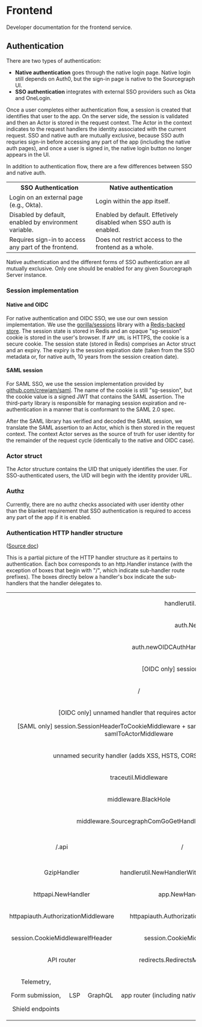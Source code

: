 # Frontend

Developer documentation for the frontend service.

## Authentication

There are two types of authentication:

* **Native authentication** goes through the native login page. Native login still depends on Auth0, but the sign-in page is native to the Sourcegraph UI.
* **SSO authentication** integrates with external SSO providers such as Okta and OneLogin.

Once a user completes either authentication flow, a session is created that identifies that user to the app. On the server side, the session is validated and then an Actor is stored in the request context. The Actor in the context indicates to the request handlers the identity associated with the current request. SSO and native auth are mutually exclusive, because SSO auth requries sign-in before accessing any part of the app (including the native auth pages), and once a user is signed in, the native login button no longer appears in the UI.

In addition to authentication flow, there are a few differences between SSO and native auth.

<table>
<tr>
    <th>SSO Authentication</th><th>Native authentication</th>
</tr>
<tr>
    <td>Login on an external page (e.g., Okta).</td>
    <td>Login within the app itself.</td>
</tr>
<tr>
    <td>Disabled by default, enabled by environment variable.</td>
    <td>Enabled by default. Effetively disabled when SSO auth is enabled.</td>
</tr>
<tr>
    <td>Requires sign-in to access any part of the frontend.</td>
    <td>Does not restrict access to the frontend as a whole.</td>
<td>
</tr>
</table>

Native authentication and the different forms of SSO authentication are all mutually exclusive. Only one should be enabled for any given Sourcegraph Server instance.

### Session implementation

#### Native and OIDC

For native authentication and OIDC SSO, we use our own session implementation. We use the [gorilla/sessions](http://www.gorillatoolkit.org/pkg/sessions) library with a [Redis-backed store](https://github.com/boj/redistore). The session state is stored in Redis and an opaque "sg-session" cookie is stored in the user's browser. If `APP_URL` is HTTPS, the cookie is a secure cookie. The session state (stored in Redis) comprises an Actor struct and an expiry. The expiry is the session expiration date (taken from the SSO metadata or, for native auth, 10 years from the session creation date).

#### SAML session

For SAML SSO, we use the session implementation provided by [github.com/crewjam/saml](https://github.com/crewjam/saml). The name of the cookie is still "sg-session", but the cookie value is a signed JWT that contains the SAML assertion. The third-party library is responsible for managing session expiration and re-authentication in a manner that is conformant to the SAML 2.0 spec.

After the SAML library has verified and decoded the SAML session, we translate the SAML assertion to an Actor, which is then stored in the request context. The context Actor serves as the source of truth for user identity for the remainder of the request cycle (identically to the native and OIDC case).

### Actor struct

The Actor structure contains the UID that uniquely identifies the user. For SSO-authenticated users, the UID will begin with the identity provider URL.


### Authz

Currently, there are no authz checks associated with user identity other than the blanket requirement that SSO authentication is required to access any part of the app if it is enabled.


### Authentication HTTP handler structure

([Source doc](https://docs.google.com/spreadsheets/d/1AdQ2gRz0DDqE4xccLMQYkBQ9r4s8oN4g2b3wPogN9gM))

This is a partial picture of the HTTP handler structure as it pertains to authentication. Each box corresponds to an http.Handler instance (with the exception of boxes that begin with "/", which indicate sub-handler route prefixes). The boxes directly below a handler's box indicate the sub-handlers that the handler delegates to.

<table class="c16">
   <tbody align="center">
      <tr class="c22">
         <td class="c4" colspan="8" rowspan="1">
            <p class="c9"><span class="c0">handlerutil.NewBasicAuthHandler</span></p>
         </td>
      </tr>
      <tr class="c22">
         <td class="c4" colspan="8" rowspan="1">
            <p class="c9"><span class="c0">auth.NewSSOAuthHandler</span></p>
         </td>
      </tr>
      <tr class="c22">
         <td class="c4" colspan="8" rowspan="1">
            <p class="c9"><span class="c0">auth.newOIDCAuthHandler / auth.newSAMLAuthHandler</span></p>
         </td>
      </tr>
      <tr class="c22">
         <td class="c4" colspan="8" rowspan="1">
            <p class="c9"><span class="c0">[OIDC only] session.CookieOrSessionMiddleware</span></p>
         </td>
      </tr>
      <tr class="c22">
         <td class="c23" colspan="6" rowspan="1">
            <p class="c9"><span class="c0">/</span></p>
         </td>
         <td class="c19" colspan="1" rowspan="1">
            <p class="c9"><span class="c0">/.auth/oidc</span></p>
         </td>
         <td class="c15" colspan="1" rowspan="1">
            <p class="c9"><span class="c0">/.auth/saml</span></p>
         </td>
      </tr>
      <tr class="c30">
         <td class="c23" colspan="6" rowspan="1">
            <p class="c9"><span class="c0">[OIDC only] unnamed handler that requires actor session</span></p>
            <p class="c9"><span class="c0">[SAML only] session.SessionHeaderToCookieMiddleware + samlSP.RequireAccount + samlToActorMiddleware</span></p>
         </td>
         <td class="c19" colspan="1" rowspan="1">
            <p class="c9"><span class="c0">auth.newOIDCLoginHandler</span></p>
         </td>
         <td class="c15" colspan="1" rowspan="1">
            <p class="c9"><span class="c0">samlSP.ServeHTTP</span></p>
         </td>
      </tr>
      <tr class="c22">
         <td class="c23" colspan="6" rowspan="1">
            <p class="c9"><span class="c0">unnamed security handler (adds XSS, HSTS, CORS headers)</span></p>
         </td>
         <td class="c19" colspan="1" rowspan="1">
            <p class="c8"><span class="c0"></span></p>
         </td>
         <td class="c15" colspan="1" rowspan="1">
            <p class="c8"><span class="c0"></span></p>
         </td>
      </tr>
      <tr class="c22">
         <td class="c23" colspan="6" rowspan="1">
            <p class="c9"><span class="c0">traceutil.Middleware</span></p>
         </td>
         <td class="c19" colspan="1" rowspan="1">
            <p class="c8"><span class="c0"></span></p>
         </td>
         <td class="c15" colspan="1" rowspan="1">
            <p class="c8"><span class="c0"></span></p>
         </td>
      </tr>
      <tr class="c22">
         <td class="c23" colspan="6" rowspan="1">
            <p class="c9"><span class="c0">middleware.BlackHole</span></p>
         </td>
         <td class="c19" colspan="1" rowspan="1">
            <p class="c8"><span class="c0"></span></p>
         </td>
         <td class="c15" colspan="1" rowspan="1">
            <p class="c8"><span class="c0"></span></p>
         </td>
      </tr>
      <tr class="c22">
         <td class="c23" colspan="6" rowspan="1">
            <p class="c9"><span class="c0">middleware.SourcegraphComGoGetHandler</span></p>
         </td>
         <td class="c19" colspan="1" rowspan="1">
            <p class="c8"><span class="c0"></span></p>
         </td>
         <td class="c15" colspan="1" rowspan="1">
            <p class="c8"><span class="c0"></span></p>
         </td>
      </tr>
      <tr class="c22">
         <td class="c21" colspan="3" rowspan="1">
            <p class="c9"><span class="c0">/.api</span></p>
         </td>
         <td class="c20" colspan="2" rowspan="1">
            <p class="c9"><span class="c0">/</span></p>
         </td>
         <td class="c13" colspan="1" rowspan="1">
            <p class="c9"><span class="c0">/.bi-logger</span></p>
         </td>
         <td class="c19" colspan="1" rowspan="1">
            <p class="c8"><span class="c0"></span></p>
         </td>
         <td class="c15" colspan="1" rowspan="1">
            <p class="c8"><span class="c0"></span></p>
         </td>
      </tr>
      <tr class="c22">
         <td class="c21" colspan="3" rowspan="1">
            <p class="c9"><span class="c0">GzipHandler</span></p>
         </td>
         <td class="c20" colspan="2" rowspan="1">
            <p class="c9"><span class="c0">handlerutil.NewHandlerWithCSRFProtection</span></p>
         </td>
         <td class="c13" colspan="1" rowspan="1">
            <p class="c9 c32"><span class="c0"></span></p>
         </td>
         <td class="c19" colspan="1" rowspan="1">
            <p class="c8"><span class="c0"></span></p>
         </td>
         <td class="c15" colspan="1" rowspan="1">
            <p class="c8"><span class="c0"></span></p>
         </td>
      </tr>
      <tr class="c22">
         <td class="c21" colspan="3" rowspan="1">
            <p class="c9"><span class="c0">httpapi.NewHandler</span></p>
         </td>
         <td class="c20" colspan="2" rowspan="1">
            <p class="c9"><span class="c0">app.NewHandler</span></p>
         </td>
         <td class="c13" colspan="1" rowspan="1">
            <p class="c8"><span class="c0"></span></p>
         </td>
         <td class="c19" colspan="1" rowspan="1">
            <p class="c8"><span class="c0"></span></p>
         </td>
         <td class="c15" colspan="1" rowspan="1">
            <p class="c8"><span class="c0"></span></p>
         </td>
      </tr>
      <tr class="c22">
         <td class="c21" colspan="3" rowspan="1">
            <p class="c9"><span class="c0">httpapiauth.AuthorizationMiddleware</span></p>
         </td>
         <td class="c20" colspan="2" rowspan="1">
            <p class="c9"><span class="c0">httpapiauth.AuthorizationMiddleware</span></p>
         </td>
         <td class="c13" colspan="1" rowspan="1">
            <p class="c8"><span class="c0"></span></p>
         </td>
         <td class="c19" colspan="1" rowspan="1">
            <p class="c8"><span class="c0"></span></p>
         </td>
         <td class="c15" colspan="1" rowspan="1">
            <p class="c8"><span class="c0"></span></p>
         </td>
      </tr>
      <tr class="c22">
         <td class="c21" colspan="3" rowspan="1">
            <p class="c9"><span class="c0">session.CookieMiddlewareIfHeader</span></p>
         </td>
         <td class="c20" colspan="2" rowspan="1">
            <p class="c9"><span class="c0">session.CookieMiddleware</span></p>
         </td>
         <td class="c13" colspan="1" rowspan="1">
            <p class="c8"><span class="c0"></span></p>
         </td>
         <td class="c19" colspan="1" rowspan="1">
            <p class="c8"><span class="c0"></span></p>
         </td>
         <td class="c15" colspan="1" rowspan="1">
            <p class="c8"><span class="c0"></span></p>
         </td>
      </tr>
      <tr class="c22">
         <td class="c21" colspan="3" rowspan="1">
            <p class="c9"><span class="c0">API router</span></p>
         </td>
         <td class="c20" colspan="2" rowspan="1">
            <p class="c9"><span class="c0">redirects.RedirectsMiddleware</span></p>
         </td>
         <td class="c13" colspan="1" rowspan="1">
            <p class="c8"><span class="c0"></span></p>
         </td>
         <td class="c19" colspan="1" rowspan="1">
            <p class="c8"><span class="c0"></span></p>
         </td>
         <td class="c15" colspan="1" rowspan="1">
            <p class="c8"><span class="c0"></span></p>
         </td>
      </tr>
      <tr class="c29">
         <td class="c25" colspan="1" rowspan="1">
            <p class="c9"><span class="c0">Telemetry,</span></p>
            <p class="c9"><span class="c0">Form submission,</span></p>
            <p class="c9"><span class="c0">Shield endpoints</span></p>
         </td>
         <td class="c27" colspan="1" rowspan="1">
            <p class="c9"><span class="c0">LSP</span></p>
         </td>
         <td class="c27" colspan="1" rowspan="1">
            <p class="c9"><span class="c0">GraphQL</span></p>
         </td>
         <td class="c20" colspan="2" rowspan="1">
            <p class="c9"><span class="c0">app router (including native sign-in routes)</span></p>
         </td>
         <td class="c13" colspan="1" rowspan="1">
            <p class="c8"><span class="c0"></span></p>
         </td>
         <td class="c19" colspan="1" rowspan="1">
            <p class="c8"><span class="c0"></span></p>
         </td>
         <td class="c15" colspan="1" rowspan="1">
            <p class="c8"><span class="c0"></span></p>
         </td>
      </tr>
   </tbody>
</table>